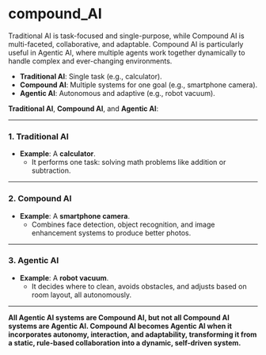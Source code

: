 # compound_AI
Traditional AI is task-focused and single-purpose, while Compound AI is multi-faceted, collaborative, and adaptable.
Compound AI is particularly useful in Agentic AI, where multiple agents work together dynamically to handle complex and ever-changing environments.

- **Traditional AI**: Single task (e.g., calculator).  
- **Compound AI**: Multiple systems for one goal (e.g., smartphone camera).  
- **Agentic AI**: Autonomous and adaptive (e.g., robot vacuum).

 **Traditional AI**, **Compound AI**, and **Agentic AI**:

---

### **1. Traditional AI**  
- **Example**: A **calculator**.  
  - It performs one task: solving math problems like addition or subtraction.

---

### **2. Compound AI**  
- **Example**: A **smartphone camera**.  
  - Combines face detection, object recognition, and image enhancement systems to produce better photos.

---

### **3. Agentic AI**  
- **Example**: A **robot vacuum**.  
  - It decides where to clean, avoids obstacles, and adjusts based on room layout, all autonomously.

---


**All Agentic AI systems are Compound AI, but not all Compound AI systems are Agentic AI. Compound AI becomes Agentic AI when it incorporates autonomy, interaction, and adaptability, transforming it from a static, rule-based collaboration into a dynamic, self-driven system.**





